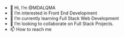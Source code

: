 - 👋 Hi, I’m @MDALQMA
- 👀 I’m interested in Front End Development
- 🌱 I’m currently learning Full Stack Web Development
- 💞️ I’m looking to collaborate on Full Stack Projects.
- 📫 How to reach me 

<!---
MDALQMA/MDALQMA is a ✨ special ✨ repository because its `README.md` (this file) appears on your GitHub profile.
You can click the Preview link to take a look at your changes.
--->
